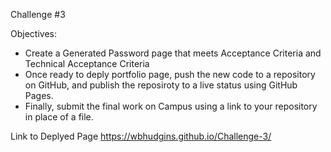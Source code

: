 Challenge #3

Objectives:
- Create a Generated Password page that meets Acceptance Criteria and Technical Acceptance Criteria 
- Once ready to deply portfolio page, push the new code to a repository on GitHub, and publish the reposiroty to a live status using GitHub Pages.
- Finally, submit the final work on Campus using a link to your repository in place of a file.

Link to Deplyed Page
https://wbhudgins.github.io/Challenge-3/